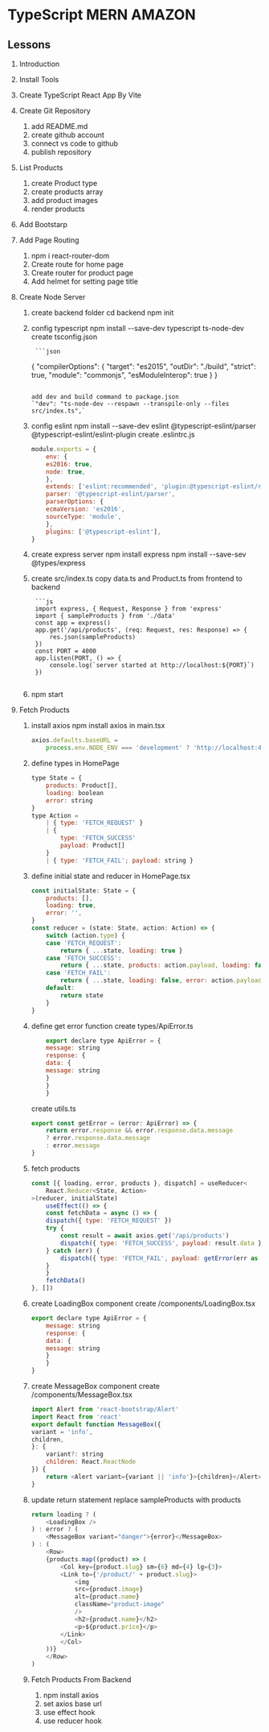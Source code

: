 # TypeScript MERN AMAZON

## Lessons

1. Introduction
2. Install Tools
3. Create TypeScript React App By Vite
4. Create Git Repository
    1. add README.md
    2. create github account
    3. connect vs code to github 
    4. publish repository 
5. List Products
    1. create Product type
    2. create products array
    3. add product images
    4. render products
6. Add Bootstarp
7. Add Page Routing
    1. npm i react-router-dom
    2. Create route for home page
    3. Create router for product page
    4. Add helmet for setting page title
8. Create Node Server
    1. create backend folder
       cd backend
       npm init
    2. config typescript
       npm install --save-dev typescript ts-node-dev
       create tsconfig.json

            ```json
        {
            "compilerOptions": {
            "target": "es2015",
            "outDir": "./build",
            "strict": true,
            "module": "commonjs",
            "esModuleInterop": true
            }
        }
        ```

        add dev and build command to package.json
        `"dev": "ts-node-dev --respawn --transpile-only --files src/index.ts",`

    3. config eslint
       npm install --save-dev eslint @typescript-eslint/parser @typescript-eslint/eslint-plugin
       create .eslintrc.js

        ```js
        module.exports = {
            env: {
            es2016: true,
            node: true,
            },
            extends: ['eslint:recommended', 'plugin:@typescript-eslint/recommended'],
            parser: '@typescript-eslint/parser',
            parserOptions: {
            ecmaVersion: 'es2016',
            sourceType: 'module',
            },
            plugins: ['@typescript-eslint'],
        }
        ```
    4. create express server
       npm install express
       npm install --save-sev @types/express

    5. create src/index.ts
       copy data.ts and Product.ts from frontend to backend

            ```js
            import express, { Request, Response } from 'express'
            import { sampleProducts } from './data'
            const app = express()
            app.get('/api/products', (req: Request, res: Response) => {
                res.json(sampleProducts)
            })
            const PORT = 4000
            app.listen(PORT, () => {
                console.log(`server started at http://localhost:${PORT}`)
            })
        ```

    6. npm start

9. Fetch Products

    1. install axios
       npm install axios
       in main.tsx

        ```js
        axios.defaults.baseURL =
            process.env.NODE_ENV === 'development' ? 'http://localhost:4000' : '/'
        ```

    2. define types in HomePage

        ```js
        type State = {
            products: Product[],
            loading: boolean
            error: string
        }
        type Action =
            | { type: 'FETCH_REQUEST' }
            | {
                type: 'FETCH_SUCCESS'
                payload: Product[]
            }
            | { type: 'FETCH_FAIL'; payload: string }

        ```

    3. define initial state and reducer in HomePage.tsx

        ```js
        const initialState: State = {
            products: [],
            loading: true,
            error: '',
        }
        const reducer = (state: State, action: Action) => {
            switch (action.type) {
            case 'FETCH_REQUEST':
                return { ...state, loading: true }
            case 'FETCH_SUCCESS':
                return { ...state, products: action.payload, loading: false }
            case 'FETCH_FAIL':
                return { ...state, loading: false, error: action.payload }
            default:
                return state
            }
        }
        ```

    4. define get error function
       create types/ApiError.ts

        ```js
            export declare type ApiError = {
            message: string
            response: {
            data: {
            message: string
            }
            }
            }
        ```

        create utils.ts

        ```js
        export const getError = (error: ApiError) => {
            return error.response && error.response.data.message
            ? error.response.data.message
            : error.message
        }
        ```

    5. fetch products

        ```js
        const [{ loading, error, products }, dispatch] = useReducer<
            React.Reducer<State, Action>
        >(reducer, initialState)
            useEffect(() => {
            const fetchData = async () => {
            dispatch({ type: 'FETCH_REQUEST' })
            try {
                const result = await axios.get('/api/products')
                dispatch({ type: 'FETCH_SUCCESS', payload: result.data })
            } catch (err) {
                dispatch({ type: 'FETCH_FAIL', payload: getError(err as ApiError) })
            }
            }
            fetchData()
        }, [])
        ```

    6. create LoadingBox component
       create /components/LoadingBox.tsx

        ```js
        export declare type ApiError = {
            message: string
            response: {
            data: {
            message: string
            }
            }
        }
        ```

    7. create MessageBox component
       create /components/MessageBox.tsx

        ```js
        import Alert from 'react-bootstrap/Alert'
        import React from 'react'
        export default function MessageBox({
        variant = 'info',
        children,
        }: {
            variant?: string
            children: React.ReactNode
        }) {
            return <Alert variant={variant || 'info'}>{children}</Alert>
        }
        ```

    8. update return statement
       replace sampleProducts with products

        ```js
        return loading ? (
            <LoadingBox />
        ) : error ? (
            <MessageBox variant="danger">{error}</MessageBox>
        ) : (
            <Row>
            {products.map((product) => (
                <Col key={product.slug} sm={6} md={4} lg={3}>
                <Link to={'/product/' + product.slug}>
                    <img
                    src={product.image}
                    alt={product.name}
                    className="product-image"
                    />
                    <h2>{product.name}</h2>
                    <p>${product.price}</p>
                </Link>
                </Col>
            ))}
            </Row>
        )
        ```

    9. Fetch Products From Backend
        1. npm install axios
        2. set axios base url
        3. use effect hook
        4. use reducer hook
